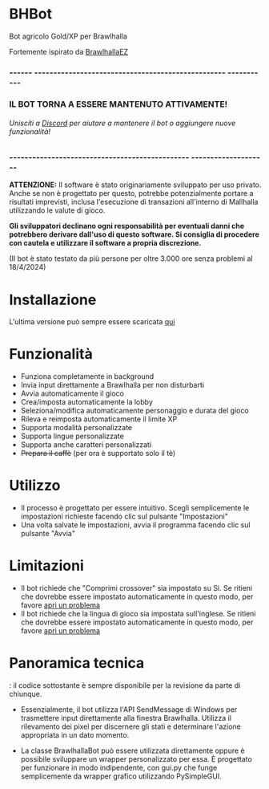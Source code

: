 # BHBot 

Bot agricolo Gold/XP per Brawlhalla 

Fortemente ispirato da [BrawlhallaEZ](https://github.com/jamunano/BrawlhallaEZ) 

### ------ -------------------------------------------------- ----------- 

### IL BOT TORNA A ESSERE MANTENUTO ATTIVAMENTE! 
###### Unisciti a [Discord](https://discord.gg/2HDmuqqq9p "Discord") per aiutare a mantenere il bot o aggiungere nuove funzionalità! 

### ----------------------------------------------- -------------------- 

**ATTENZIONE:** Il software è stato originariamente sviluppato per uso privato. 
Anche se non è progettato per questo, potrebbe potenzialmente portare a risultati imprevisti, inclusa l'esecuzione di transazioni all'interno di Mallhalla utilizzando le valute di gioco. 

**Gli sviluppatori declinano ogni responsabilità per eventuali danni che potrebbero derivare dall'uso di questo software. Si consiglia di procedere con cautela e utilizzare il software a propria discrezione.** 

(Il bot è stato testato da più persone per oltre 3.000 ore senza problemi al 18/4/2024) 

# Installazione 
L'ultima versione può sempre essere scaricata [qui ](https://github.com/Nick2bad4u/BHBot/releases) 

# Funzionalità 

- Funziona completamente in background 
- Invia input direttamente a Brawlhalla per non disturbarti 
- Avvia automaticamente il gioco 
- Crea/imposta automaticamente la lobby 
- Seleziona/modifica automaticamente personaggio e durata del gioco 
- Rileva e reimposta automaticamente il limite XP 
- Supporta modalità personalizzate 
- Supporta lingue personalizzate 
- Supporta anche caratteri personalizzati 
- ~~Prepara il caffè~~ (per ora è supportato solo il tè) 

# Utilizzo 
- Il processo è progettato per essere intuitivo. Scegli semplicemente le impostazioni richieste facendo clic sul pulsante "Impostazioni" 
- Una volta salvate le impostazioni, avvia il programma facendo clic sul pulsante "Avvia" 

# Limitazioni 
- Il bot richiede che "Comprimi crossover" sia impostato su Sì. Se ritieni che dovrebbe essere impostato automaticamente in questo modo, per favore [apri un problema](https://github.com/nick2bad4u/bhbot/issues) 
- Il bot richiede che la lingua di gioco sia impostata sull'inglese. Se ritieni che dovrebbe essere impostato automaticamente in questo modo, per favore [apri un problema](https://github.com/nick2bad4u/bhbot/issues) 

# Panoramica tecnica 
: il codice sottostante è sempre disponibile per la revisione da parte di chiunque. 
- Essenzialmente, il bot utilizza l'API SendMessage di Windows per trasmettere input direttamente alla finestra Brawlhalla. Utilizza il rilevamento dei pixel per discernere gli stati e determinare l'azione appropriata in un dato momento.

- La classe BrawlhallaBot può essere utilizzata direttamente oppure è possibile sviluppare un wrapper personalizzato per essa. È progettato per funzionare in modo indipendente, con gui.py che funge semplicemente da wrapper grafico utilizzando PySimpleGUI.
